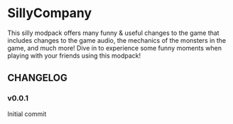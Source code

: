 # SillyCompany
This silly modpack offers many funny & useful changes to the game that includes changes to the game audio,
the mechanics of the monsters in the game, and much more! Dive in to experience some funny moments when playing
with your friends using this modpack!

## CHANGELOG

### v0.0.1

Initial commit